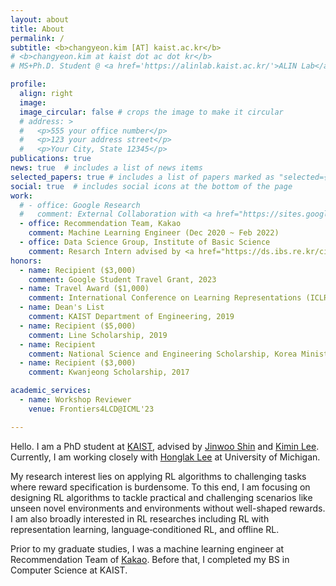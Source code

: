 ```yaml
---
layout: about
title: About
permalink: /
subtitle: <b>changyeon.kim [AT] kaist.ac.kr</b>
# <b>changyeon.kim at kaist dot ac dot kr</b>
# MS+Ph.D. Student @ <a href='https://alinlab.kaist.ac.kr/'>ALIN Lab</a>, <a href="https://kaist.ac.kr">KAIST</a>.

profile:
  align: right
  image:
  image_circular: false # crops the image to make it circular
  # address: >
  #   <p>555 your office number</p>
  #   <p>123 your address street</p>
  #   <p>Your City, State 12345</p>
publications: true
news: true  # includes a list of news items
selected_papers: true # includes a list of papers marked as "selected={true}"
social: true  # includes social icons at the bottom of the page
work:
  # - office: Google Research
  #   comment: External Collaboration with <a href="https://sites.google.com/view/kiminlee">Dr. Kimin Lee</a> (Mar 2022 - Jul 2023)
  - office: Recommendation Team, Kakao
    comment: Machine Learning Engineer (Dec 2020 ~ Feb 2022)
  - office: Data Science Group, Institute of Basic Science
    comment: Resarch Intern advised by <a href="https://ds.ibs.re.kr/ci/">Prof. Meeyoung Cha</a> (Jul 2019 - Nov 2020) 
honors:
  - name: Recipient ($3,000)
    comment: Google Student Travel Grant, 2023
  - name: Travel Award ($1,000)
    comment: International Conference on Learning Representations (ICLR), 2023
  - name: Dean's List
    comment: KAIST Department of Engineering, 2019
  - name: Recipient ($5,000)
    comment: Line Scholarship, 2019
  - name: Recipient
    comment: National Science and Engineering Scholarship, Korea Ministry of Science and ICT, 2017 - 2019
  - name: Recipient ($3,000)
    comment: Kwanjeong Scholarship, 2017

academic_services:
  - name: Workshop Reviewer
    venue: Frontiers4LCD@ICML'23

---
```


Hello. I am a PhD student at <a href="https://gsai.kaist.ac.kr/">KAIST</a>, advised by <a href="https://alinlab.kaist.ac.kr/shin.html">Jinwoo Shin</a> and <a href="https://sites.google.com/view/kiminlee">Kimin Lee</a>. Currently, I am working closely with <a href="https://web.eecs.umich.edu/~honglak/">Honglak Lee</a> at University of Michigan.

My research interest lies on applying RL algorithms to challenging tasks where reward specification is burdensome. To this end, I am focusing on designing RL algorithms to tackle practical and challenging scenarios like unseen novel environments and environments without well-shaped rewards. 
I am also broadly interested in RL researches including RL with representation learning, language‐conditioned RL, and offline RL.

Prior to my graduate studies, I was a machine learning engineer at Recommendation Team of <a href="https://kakaocorp.com">Kakao</a>. Before that, I completed my BS in Computer Science at KAIST. 
